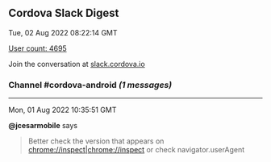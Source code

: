 ## Cordova Slack Digest
Tue, 02 Aug 2022 08:22:14 GMT

[User count: 4695](https://cordova.slack.com/)


Join the conversation at [slack.cordova.io](http://slack.cordova.io/)

### __Channel #cordova-android__ _(1 messages)_
---

Mon, 01 Aug 2022 10:35:51 GMT

__@jcesarmobile__ says 
> Better check the version that appears on <chrome://inspect|chrome://inspect> or check navigator.userAgent
> 

